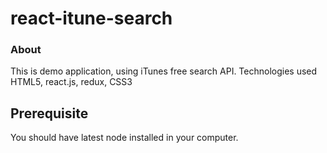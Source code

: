 # react-itune-search
### About

This is demo application, using iTunes free search API. Technologies used HTML5, react.js,  redux, CSS3

## Prerequisite 

You should have latest node installed in your computer.
